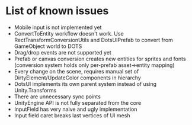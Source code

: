 # List of known issues

* Mobile input is not implemented yet
* ConvertToEntity workflow doesn't work. Use RectTransformConversionUtils and DotsUIPrefab to convert from GameObject world to DOTS
* Drag/drop events are not supported yet
* Prefab or canvas conversion creates new entities for sprites and fonts (conversion system holds only per-prefab asset->entity mapping)
* Every change on the scene, requires manual set of DirtyElement/UpdateColor components in hierarchy
* DotsUI implements its own parent system instead of using Unity.Transforms
* There are unnecessary sync points
* UnityEngine API is not fully separated from the core
* InputField has very naive and ugly implementation
* Input field caret breaks last vertices of UI mesh